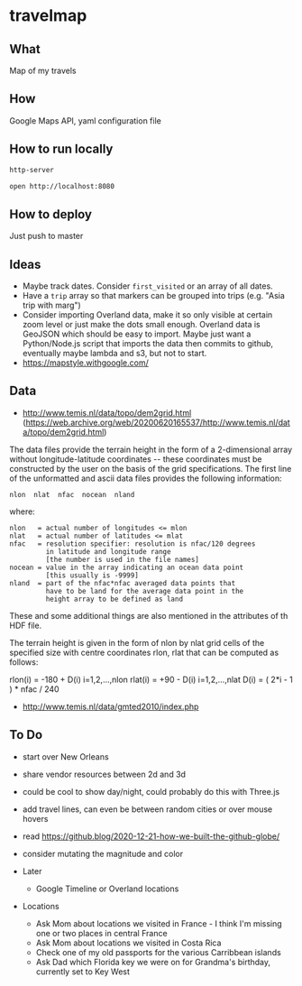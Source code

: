 # travelmap
## What

Map of my travels

## How

Google Maps API, yaml configuration file

## How to run locally

```sh
http-server
```

```sh
open http://localhost:8080
```

## How to deploy

Just push to master

## Ideas

- Maybe track dates. Consider `first_visited` or an array of all dates.
- Have a `trip` array so that markers can be grouped into trips (e.g. "Asia trip with marg")
- Consider importing Overland data, make it so only visible at certain zoom level or just make the dots small enough. Overland data is GeoJSON which should be easy to import. Maybe just want a Python/Node.js script that imports the data then commits to github, eventually maybe lambda and s3, but not to start.
- https://mapstyle.withgoogle.com/

## Data

- http://www.temis.nl/data/topo/dem2grid.html (https://web.archive.org/web/20200620165537/http://www.temis.nl/data/topo/dem2grid.html)

The data files provide the terrain height in the form of a 2-dimensional array without longitude-latitude coordinates -- these coordinates must be constructed by the user on the basis of the grid specifications. The first line of the unformatted and ascii data files provides the following information:

    nlon  nlat  nfac  nocean  nland

where:

    nlon   = actual number of longitudes <= mlon
    nlat   = actual number of latitudes <= mlat
    nfac   = resolution specifier: resolution is nfac/120 degrees
             in latitude and longitude range
             [the number is used in the file names]
    nocean = value in the array indicating an ocean data point
             [this usually is -9999]
    nland  = part of the nfac*nfac averaged data points that
             have to be land for the average data point in the
             height array to be defined as land

These and some additional things are also mentioned in the attributes of th HDF file.

The terrain height is given in the form of nlon by nlat grid cells of the specified size with centre coordinates rlon, rlat that can be computed as follows:

   rlon(i) = -180 + D(i)    i=1,2,...,nlon
   rlat(i) =  +90 - D(i)    i=1,2,...,nlat
      D(i) = ( 2*i - 1 ) * nfac / 240

  - http://www.temis.nl/data/gmted2010/index.php

## To Do

- start over New Orleans
- share vendor resources between 2d and 3d
- could be cool to show day/night, could probably do this with Three.js
- add travel lines, can even be between random cities or over mouse hovers
- read https://github.blog/2020-12-21-how-we-built-the-github-globe/
- consider mutating the magnitude and color

- Later
  - Google Timeline or Overland locations

- Locations
  - Ask Mom about locations we visited in France - I think I'm missing one or two places in central France
  - Ask Mom about locations we visited in Costa Rica
  - Check one of my old passports for the various Carribbean islands
  - Ask Dad which Florida key we were on for Grandma's birthday, currently set to Key West
